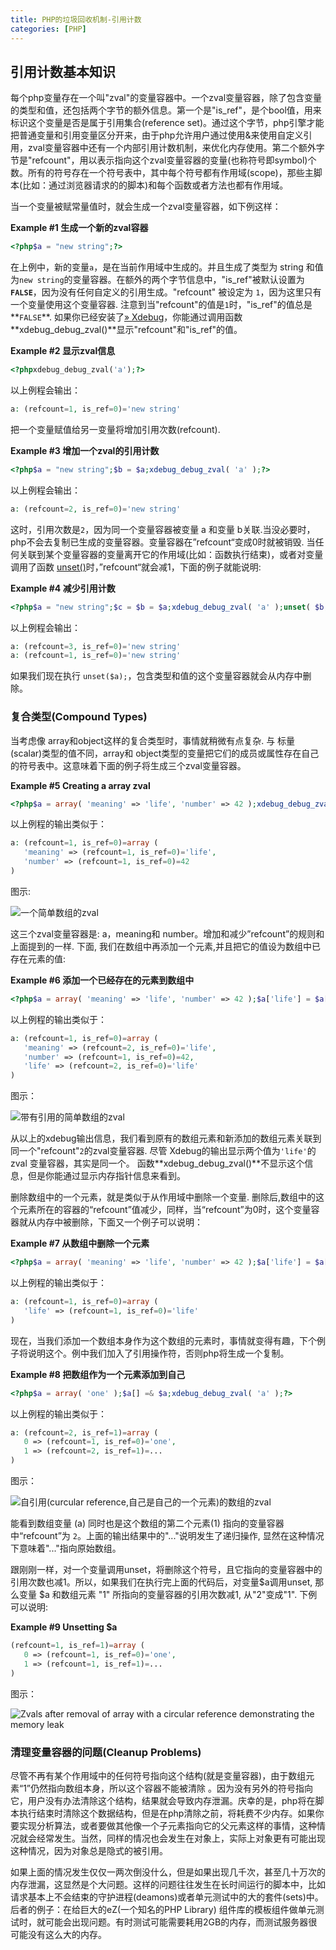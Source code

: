 ```yaml
---
title: PHP的垃圾回收机制-引用计数
categories: [PHP]
---
```


## 引用计数基本知识

每个php变量存在一个叫"zval"的变量容器中。一个zval变量容器，除了包含变量的类型和值，还包括两个字节的额外信息。第一个是"is_ref"，是个bool值，用来标识这个变量是否是属于引用集合(reference set)。通过这个字节，php引擎才能把普通变量和引用变量区分开来，由于php允许用户通过使用&来使用自定义引用，zval变量容器中还有一个内部引用计数机制，来优化内存使用。第二个额外字节是"refcount"，用以表示指向这个zval变量容器的变量(也称符号即symbol)个数。所有的符号存在一个符号表中，其中每个符号都有作用域(scope)，那些主脚本(比如：通过浏览器请求的的脚本)和每个函数或者方法也都有作用域。

当一个变量被赋常量值时，就会生成一个zval变量容器，如下例这样：

**Example #1 生成一个新的zval容器**

```php
<?php$a = "new string";?>
```

在上例中，新的变量`a`，是在当前作用域中生成的。并且生成了类型为 string 和值为`new string`的变量容器。在额外的两个字节信息中，"is_ref"被默认设置为 **`FALSE`**，因为没有任何自定义的引用生成。"refcount" 被设定为 `1`，因为这里只有一个变量使用这个变量容器. 注意到当"refcount"的值是`1`时，"is_ref"的值总是**`FALSE`**. 如果你已经安装了[» Xdebug](http://xdebug.org/)，你能通过调用函数 **xdebug_debug_zval()**显示"refcount"和"is_ref"的值。

**Example #2 显示zval信息**

```php
<?phpxdebug_debug_zval('a');?>
```

以上例程会输出：

```php
a: (refcount=1, is_ref=0)='new string'
```

把一个变量赋值给另一变量将增加引用次数(refcount).

**Example #3 增加一个zval的引用计数**

```php
<?php$a = "new string";$b = $a;xdebug_debug_zval( 'a' );?>
```

以上例程会输出：

```php
a: (refcount=2, is_ref=0)='new string'
```

这时，引用次数是`2`，因为同一个变量容器被变量 a 和变量 b关联.当没必要时，php不会去复制已生成的变量容器。变量容器在”refcount“变成0时就被销毁. 当任何关联到某个变量容器的变量离开它的作用域(比如：函数执行结束)，或者对变量调用了函数 [unset()](https://www.php.net/manual/zh/function.unset.php)时，”refcount“就会减1，下面的例子就能说明:

**Example #4 减少引用计数**

```php
<?php$a = "new string";$c = $b = $a;xdebug_debug_zval( 'a' );unset( $b, $c );xdebug_debug_zval( 'a' );?>
```

以上例程会输出：

```php
a: (refcount=3, is_ref=0)='new string'
a: (refcount=1, is_ref=0)='new string'
```

如果我们现在执行 `unset($a);`，包含类型和值的这个变量容器就会从内存中删除。

### 复合类型(Compound Types)

当考虑像 array和object这样的复合类型时，事情就稍微有点复杂. 与 标量(scalar)类型的值不同，array和 object类型的变量把它们的成员或属性存在自己的符号表中。这意味着下面的例子将生成三个zval变量容器。

**Example #5 Creating a array zval**

```php
<?php$a = array( 'meaning' => 'life', 'number' => 42 );xdebug_debug_zval( 'a' );?>
```

以上例程的输出类似于：

```php
a: (refcount=1, is_ref=0)=array (
   'meaning' => (refcount=1, is_ref=0)='life',
   'number' => (refcount=1, is_ref=0)=42
)
```

图示:

![一个简单数组的zval](https://www.php.net/manual/zh/images/12f37b1c6963c1c5c18f30495416a197-simple-array.png)

这三个zval变量容器是: a，meaning和 number。增加和减少”refcount”的规则和上面提到的一样. 下面, 我们在数组中再添加一个元素,并且把它的值设为数组中已存在元素的值:



**Example #6 添加一个已经存在的元素到数组中**

```php
<?php$a = array( 'meaning' => 'life', 'number' => 42 );$a['life'] = $a['meaning'];xdebug_debug_zval( 'a' );?>
```

以上例程的输出类似于：

```php
a: (refcount=1, is_ref=0)=array (
   'meaning' => (refcount=2, is_ref=0)='life',
   'number' => (refcount=1, is_ref=0)=42,
   'life' => (refcount=2, is_ref=0)='life'
)
```

图示：

![带有引用的简单数组的zval](https://www.php.net/manual/zh/images/12f37b1c6963c1c5c18f30495416a197-simple-array2.png)

从以上的xdebug输出信息，我们看到原有的数组元素和新添加的数组元素关联到同一个"refcount"`2`的zval变量容器. 尽管 Xdebug的输出显示两个值为`'life'`的 zval 变量容器，其实是同一个。 函数**xdebug_debug_zval()**不显示这个信息，但是你能通过显示内存指针信息来看到。

删除数组中的一个元素，就是类似于从作用域中删除一个变量. 删除后,数组中的这个元素所在的容器的“refcount”值减少，同样，当“refcount”为0时，这个变量容器就从内存中被删除，下面又一个例子可以说明：



**Example #7 从数组中删除一个元素**

```php
<?php$a = array( 'meaning' => 'life', 'number' => 42 );$a['life'] = $a['meaning'];unset( $a['meaning'], $a['number'] );xdebug_debug_zval( 'a' );?>
```

以上例程的输出类似于：

```php
a: (refcount=1, is_ref=0)=array (
   'life' => (refcount=1, is_ref=0)='life'
)
```

现在，当我们添加一个数组本身作为这个数组的元素时，事情就变得有趣，下个例子将说明这个。例中我们加入了引用操作符，否则php将生成一个复制。



**Example #8 把数组作为一个元素添加到自己**

```php
<?php$a = array( 'one' );$a[] =& $a;xdebug_debug_zval( 'a' );?>
```

以上例程的输出类似于：

```php
a: (refcount=2, is_ref=1)=array (
   0 => (refcount=1, is_ref=0)='one',
   1 => (refcount=2, is_ref=1)=...
)
```

图示：

![自引用(curcular reference,自己是自己的一个元素)的数组的zval](https://www.php.net/manual/zh/images/12f37b1c6963c1c5c18f30495416a197-loop-array.png)

能看到数组变量 (a) 同时也是这个数组的第二个元素(1) 指向的变量容器中“refcount”为 `2`。上面的输出结果中的"..."说明发生了递归操作, 显然在这种情况下意味着"..."指向原始数组。

跟刚刚一样，对一个变量调用unset，将删除这个符号，且它指向的变量容器中的引用次数也减1。所以，如果我们在执行完上面的代码后，对变量$a调用unset, 那么变量 $a 和数组元素 "1" 所指向的变量容器的引用次数减1, 从"2"变成"1". 下例可以说明:



**Example #9 Unsetting $a**

```php
(refcount=1, is_ref=1)=array (
   0 => (refcount=1, is_ref=0)='one',
   1 => (refcount=1, is_ref=1)=...
)
```

图示：

![Zvals after removal of array with a circular reference demonstrating the memory leak](https://www.php.net/manual/zh/images/12f37b1c6963c1c5c18f30495416a197-leak-array.png)

### 清理变量容器的问题(Cleanup Problems)

尽管不再有某个作用域中的任何符号指向这个结构(就是变量容器)，由于数组元素“1”仍然指向数组本身，所以这个容器不能被清除 。因为没有另外的符号指向它，用户没有办法清除这个结构，结果就会导致内存泄漏。庆幸的是，php将在脚本执行结束时清除这个数据结构，但是在php清除之前，将耗费不少内存。如果你要实现分析算法，或者要做其他像一个子元素指向它的父元素这样的事情，这种情况就会经常发生。当然，同样的情况也会发生在对象上，实际上对象更有可能出现这种情况，因为对象总是隐式的被引用。

如果上面的情况发生仅仅一两次倒没什么，但是如果出现几千次，甚至几十万次的内存泄漏，这显然是个大问题。这样的问题往往发生在长时间运行的脚本中，比如请求基本上不会结束的守护进程(deamons)或者单元测试中的大的套件(sets)中。后者的例子：在给巨大的eZ(一个知名的PHP Library) 组件库的模板组件做单元测试时，就可能会出现问题。有时测试可能需要耗用2GB的内存，而测试服务器很可能没有这么大的内存。